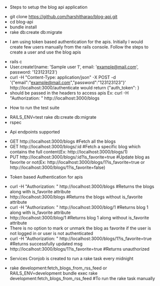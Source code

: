 * Steps to setup the blog api application
- git clone https://github.com/harshitharao/blog-api.git
- cd blog-api
- bundle install
- rake db:create db:migrate

* I am using token based authentication for the apis. Initially I would create few users manually from the
rails console. Follow the steps to create a user and use the blog apis
- rails c
- User.create!(name: 'Sample user 1', email: 'example@mail.com', password: '123123123')
- curl -H "Content-Type: application/json" -X POST -d '{"email":"example@mail.com","password":"123123123"}' http://localhost:3000/authenticate
    would return {"auth_token": <token>}
- <token> should be passed in the headers to access apis
Ex: curl -H "Authorization: <token>" http://localhost:3000/blogs

* How to run the test suite
- RAILS_ENV=test rake db:create db:migrate
- rspec

* Api endpoints supported
- GET http://localhost:3000/blogs #Fetch all the blogs
- GET http://localhost:3000/blogs/:id #Fetch a specific blog which contains the full content(Ex: http://localhost:3000/blogs/1)
- PUT http://localhost:3000/blogs/:id?is_favorite=true #Update blog as favorite or not(Ex: http://localhost:3000/blogs/1?is_favorite=true or http://localhost:3000/blogs/1?is_favorite=false)

* Token based Authentication for apis
- curl -H "Authorization: <token>" http://localhost:3000/blogs #Returns the blogs along with is_favorite attribute
- http://localhost:3000/blogs #Returns the blogs without is_favorite attribute
- curl -H "Authorization: <token>" http://localhost:3000/blog/1 #Returns blog 1 along with is_favorite attribute
- http://localhost:3000/blog/1 #Returns blog 1 along without is_favorite attribute
- There is no option to mark or unmark the blog as favorite if the user is not logged in or user is not authenticated
- curl -H "Authorization: <token>" http://localhost:3000/blogs/1?is_favorite=true #Returns successfully updated msg
- http://localhost:3000/blogs/1?is_favorite=true #Returns unauthorized

* Services
Cronjob is created to run a rake task every midnight
- rake development:fetch_blogs_from_rss_feed or RAILS_ENV=development bundle exec rake development:fetch_blogs_from_rss_feed  #To run the rake task manually
